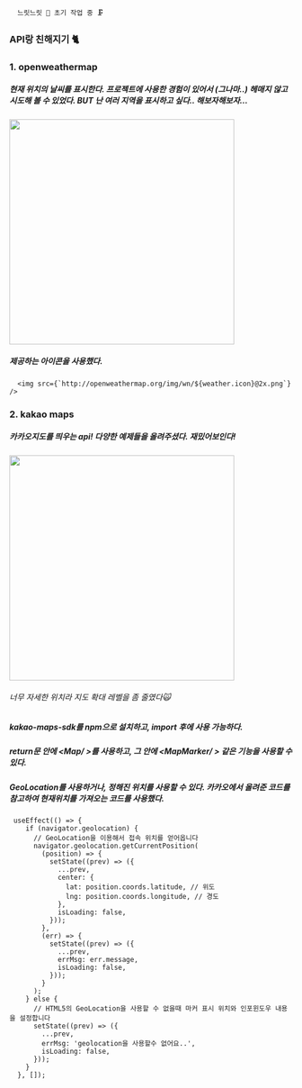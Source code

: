 ```
  느릿느릿 🐢 초기 작업 중 🗜️
```


###  API랑 친해지기 🐈

### 1. openweathermap
##### 현재 위치의 날씨를 표시한다. 프로젝트에 사용한 경험이 있어서 (그나마..) 헤매지 않고 시도해 볼 수 있었다. BUT 난 여러 지역을 표시하고 싶다.. 해보자해보자... 

<img src='https://github.com/yzinnie/API-APP/assets/126447980/dc78ee19-59cb-4cbb-8ce2-a97500ccf24f' width=400px/>

##### 제공하는 아이콘을 사용했다.
```
  <img src={`http://openweathermap.org/img/wn/${weather.icon}@2x.png`} />
```




### 2. kakao maps
##### 카카오지도를 띄우는 api! 다양한 예제들을 올려주셨다. 재밌어보인다!
<img src='https://github.com/yzinnie/API-APP/assets/126447980/1e09b111-d188-4efc-a9c6-787598faa6d5' width=400px/>

###### 너무 자세한 위치라 지도 확대 레벨을 좀 줄였다🙀

##### kakao-maps-sdk를 npm으로 설치하고, import 후에 사용 가능하다.
##### return문 안에 <Map/ >를 사용하고, 그 안에  <MapMarker/ > 같은 기능을 사용할 수 있다.
##### GeoLocation를 사용하거나, 정해진 위치를 사용할 수 있다. 카카오에서 올려준 코드를 참고하여 현재위치를 가져오는 코드를 사용했다.
```
 useEffect(() => {
    if (navigator.geolocation) {
      // GeoLocation을 이용해서 접속 위치를 얻어옵니다
      navigator.geolocation.getCurrentPosition(
        (position) => {
          setState((prev) => ({
            ...prev,
            center: {
              lat: position.coords.latitude, // 위도
              lng: position.coords.longitude, // 경도
            },
            isLoading: false,
          }));
        },
        (err) => {
          setState((prev) => ({
            ...prev,
            errMsg: err.message,
            isLoading: false,
          }));
        }
      );
    } else {
      // HTML5의 GeoLocation을 사용할 수 없을때 마커 표시 위치와 인포윈도우 내용을 설정합니다
      setState((prev) => ({
        ...prev,
        errMsg: 'geolocation을 사용할수 없어요..',
        isLoading: false,
      }));
    }
  }, []);
```


